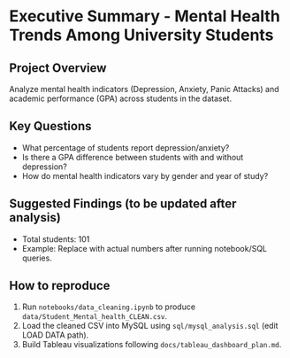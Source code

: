 # Executive Summary - Mental Health Trends Among University Students

## Project Overview
Analyze mental health indicators (Depression, Anxiety, Panic Attacks) and academic performance (GPA) across students in the dataset.

## Key Questions
- What percentage of students report depression/anxiety?
- Is there a GPA difference between students with and without depression?
- How do mental health indicators vary by gender and year of study?

## Suggested Findings (to be updated after analysis)
- Total students: 101
- Example: Replace with actual numbers after running notebook/SQL queries.

## How to reproduce
1. Run `notebooks/data_cleaning.ipynb` to produce `data/Student_Mental_health_CLEAN.csv`.
2. Load the cleaned CSV into MySQL using `sql/mysql_analysis.sql` (edit LOAD DATA path).
3. Build Tableau visualizations following `docs/tableau_dashboard_plan.md`.
